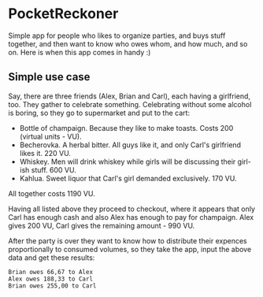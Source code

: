 PocketReckoner
==============

Simple app for people who likes to organize parties, and buys stuff together, and then want to know who owes whom, and how much, and so on. Here is when this app comes in handy :)

Simple use case
---------------

Say, there are three friends (Alex, Brian and Carl), each having a girlfriend, too. They gather to celebrate something. Celebrating without some alcohol is boring, so they go to supermarket and put to the cart:

 * Bottle of champaign. Because they like to make toasts. Costs 200 (virtual units - VU).
 * Becherovka. A herbal bitter. All guys like it, and only Carl's girlfriend likes it. 220 VU.
 * Whiskey. Men will drink whiskey while girls will be discussing their girl-ish stuff. 600 VU.
 * Kahlua. Sweet liquor that Carl's girl demanded exclusively. 170 VU.

All together costs 1190 VU.

Having all listed above they proceed to checkout, where it appears that only Carl has enough cash and also Alex has enough to pay for champaign. Alex gives 200 VU, Carl gives the remaining amount - 990 VU.

After the party is over they want to know how to distribute their expences proportionally to consumed volumes, so they take the app, input the above data and get these results:

```
Brian owes 66,67 to Alex
Alex owes 188,33 to Carl
Brian owes 255,00 to Carl
```
